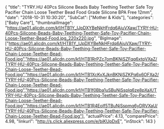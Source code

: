 {
	"title": "TYRY.HU 40Pcs Silicone Beads Baby Teething Teether Safe Toy Pacifier Chain Loose Teether Bead Food Grade Silicone BPA Free 12mm",
	"date": "2018-10-31 10:30:20",
	"SubCat": ["Mother & Kids"],
	"categories": ["Baby Care"],
	"thumbnailImage": "https://ae01.alicdn.com/kf/HTB1Y_IJpDXYBeNkHFrdq6AiuVXaw/TYRY-HU-40Pcs-Silicone-Beads-Baby-Teething-Teether-Safe-Toy-Pacifier-Chain-Loose-Teether-Bead-Food.jpg_220x220.jpg",
	"BigImage": ["https://ae01.alicdn.com/kf/HTB1Y_IJpDXYBeNkHFrdq6AiuVXaw/TYRY-HU-40Pcs-Silicone-Beads-Baby-Teething-Teether-Safe-Toy-Pacifier-Chain-Loose-Teether-Bead-Food.jpg","https://ae01.alicdn.com/kf/HTB1RrPZc7omBKNjSZFqq6xtqVXaZ/TYRY-HU-40Pcs-Silicone-Beads-Baby-Teething-Teether-Safe-Toy-Pacifier-Chain-Loose-Teether-Bead-Food.jpg","https://ae01.alicdn.com/kf/HTB1XcKvXJknBKNjSZKPq6x6OFXa2/TYRY-HU-40Pcs-Silicone-Beads-Baby-Teething-Teether-Safe-Toy-Pacifier-Chain-Loose-Teether-Bead-Food.jpg","https://ae01.alicdn.com/kf/HTB1f0Bba1uSBuNjSsplq6ze8pXaX/TYRY-HU-40Pcs-Silicone-Beads-Baby-Teething-Teether-Safe-Toy-Pacifier-Chain-Loose-Teether-Bead-Food.jpg","https://ae01.alicdn.com/kf/HTB1R4Eolf5TBuNjSspmq6yDRVXaU/TYRY-HU-40Pcs-Silicone-Beads-Baby-Teething-Teether-Safe-Toy-Pacifier-Chain-Loose-Teether-Bead-Food.jpg"],
	"actualPrice": 4.13,
	"comparePrice": 4.98,
	"linkurl": "http://s.click.aliexpress.com/e/biKUpDxE",
	"inStock": 143
}
